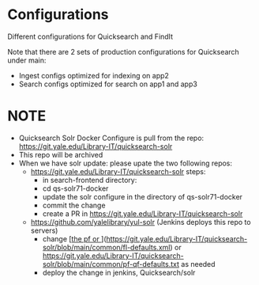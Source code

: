 # Configurations
Different configurations for Quicksearch and FindIt

Note that there are 2 sets of production configurations for Quicksearch under main:
- Ingest configs optimized for indexing on app2
- Search configs optimized for search on app1 and app3

# NOTE
- Quicksearch Solr Docker Configure is pull from the repo: https://git.yale.edu/Library-IT/quicksearch-solr
- This repo will be archived
- When we have solr update: please upate the two following repos:
  - https://git.yale.edu/Library-IT/quicksearch-solr
  steps:
    - in search-frontend directory: 
    - cd qs-solr71-docker
    - update the solr configure in the directory of qs-solr71-docker
    - commit the change
    - create a PR in https://git.yale.edu/Library-IT/quicksearch-solr
  - https://github.com/yalelibrary/yul-solr (Jenkins deploys this repo to servers)
    - change [[the pf or ](https://git.yale.edu/Library-IT/quicksearch-solr/tree/main/common/)](https://git.yale.edu/Library-IT/quicksearch-solr/blob/main/common/fl-defaults.xml) or https://git.yale.edu/Library-IT/quicksearch-solr/blob/main/common/pf-qf-defaults.txt as needed
    - deploy the change in jenkins, Quicksearch/solr   
